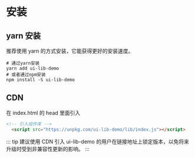 # 安装

## yarn 安装

推荐使用 yarn 的方式安装，它能获得更好的安装速度。

```shell
# 通过yarn安装
yarn add ui-lib-demo
# 或者通过npm安装
npm install -S ui-lib-demo
```

## CDN <Badge text="即将支持"/>

在 index.html 的 head 里面引入

```html
<!-- 引入组件库 -->
  <script src="https://unpkg.com/ui-lib-demo/lib/index.js"></script>
```

::: tip
建议使用 CDN 引入 ui-lib-demo 的用户在链接地址上锁定版本，以免将来升级时受到非兼容性更新的影响。
:::
